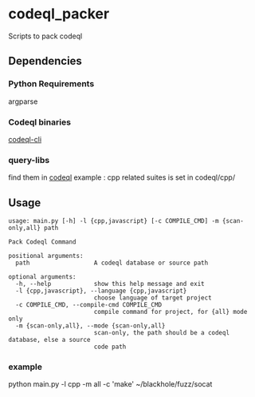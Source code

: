 # codeql_packer
Scripts to pack codeql

## Dependencies
### Python Requirements
argparse

### Codeql binaries
[codeql-cli](https://github.com/github/codeql-cli-binaries)

### query-libs
find them in [codeql](https://github.com/github/codeql)
example : cpp related suites is set in codeql/cpp/

## Usage
```
usage: main.py [-h] -l {cpp,javascript} [-c COMPILE_CMD] -m {scan-only,all} path

Pack Codeql Command

positional arguments:
  path                  A codeql database or source path

optional arguments:
  -h, --help            show this help message and exit
  -l {cpp,javascript}, --language {cpp,javascript}
                        choose language of target project
  -c COMPILE_CMD, --compile-cmd COMPILE_CMD
                        compile command for project, for {all} mode only
  -m {scan-only,all}, --mode {scan-only,all}
                        scan-only, the path should be a codeql database, else a source
                        code path

```

### example
python main.py -l cpp -m all -c 'make' ~/blackhole/fuzz/socat
